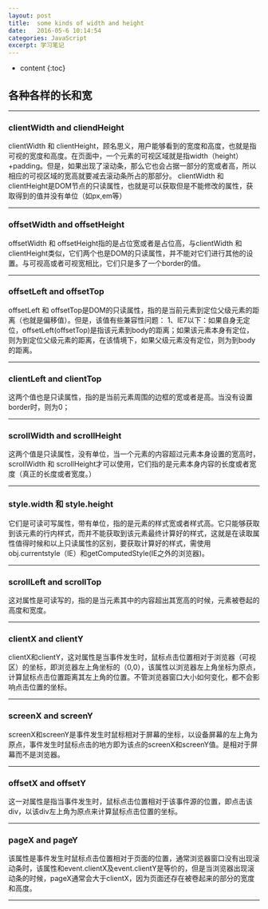 ```yaml
---
layout: post
title:  some kinds of width and height
date:   2016-05-6 10:14:54
categories: JavaScript
excerpt: 学习笔记
---
```


* content
{:toc}

## 各种各样的长和宽

---

### clientWidth and cliendHeight

clientWidth 和 clientHeight，顾名思义，用户能够看到的宽度和高度，也就是指可视的宽度和高度。在页面中，一个元素的可视区域就是指width（height）+padding。但是，如果出现了滚动条，那么它也会占据一部分的宽或者高，所以相应的可视区域的宽高就要减去滚动条所占的那部分。
clientWidth 和 clientHeight是DOM节点的只读属性，也就是可以获取但是不能修改的属性，获取得到的值并没有单位（如px,em等）

---

### offsetWidth and offsetHeight

offsetWidth 和 offsetHeight指的是占位宽或者是占位高，与clientWidth 和 clientHeight类似，它们两个也是DOM的只读属性，并不能对它们进行其他的设置。与可视高或者可视宽相比，它们只是多了一个border的值。

---

### offsetLeft and offsetTop

offsetLeft 和 offsetTop是DOM的只读属性，指的是当前元素到定位父级元素的距离（也就是偏移值）。但是，该值有些兼容性问题：
1、IE7以下：如果自身无定位，offsetLeft(offsetTop)是指该元素到body的距离；如果该元素本身有定位，则为到定位父级元素的距离，在该情境下，如果父级元素没有定位，则为到body的距离。

---

### clientLeft and clientTop

这两个值也是只读属性，指的是当前元素周围的边框的宽或者是高。当没有设置border时，则为0；

---

### scrollWidth and scrollHeight

这两个值是只读属性，没有单位，当一个元素的内容超过元素本身设置的宽高时，scrollWidth 和 scrollHeight才可以使用，它们指的是元素本身内容的长度或者宽度（真正的长度或者宽度。）

---

### style.width 和 style.height

它们是可读可写属性，带有单位，指的是元素的样式宽或者样式高。它只能够获取到该元素的行内样式，而并不能获取到该元素最终计算好的样式，这就是在读取属性值得时候和以上只读属性的区别，要获取计算好的样式，需使用obj.currentstyle（IE）和getComputedStyle(IE之外的浏览器)。

---

### scrollLeft and scrollTop

这对属性是可读写的，指的是当元素其中的内容超出其宽高的时候，元素被卷起的高度和宽度。

---

### clientX and clientY

clientX和clientY，这对属性是当事件发生时，鼠标点击位置相对于浏览器（可视区）的坐标，即浏览器左上角坐标的（0,0），该属性以浏览器左上角坐标为原点，计算鼠标点击位置距离其左上角的位置。不管浏览器窗口大小如何变化，都不会影响点击位置的坐标。

---

### screenX and screenY

screenX和screenY是事件发生时鼠标相对于屏幕的坐标，以设备屏幕的左上角为原点，事件发生时鼠标点击的地方即为该点的screenX和screenY值。是相对于屏幕而不是浏览器。

---

### offsetX and offsetY

这一对属性是指当事件发生时，鼠标点击位置相对于该事件源的位置，即点击该div，以该div左上角为原点来计算鼠标点击位置的坐标。

---

### pageX and pageY

该属性是事件发生时鼠标点击位置相对于页面的位置，通常浏览器窗口没有出现滚动条时，该属性和event.clientX及event.clientY是等价的，但是当浏览器出现滚动条的时候，pageX通常会大于clientX，因为页面还存在被卷起来的部分的宽度和高度。

---
